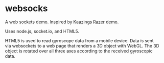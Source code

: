 websocks
========

A web sockets demo. Inspired by Kaazings [Razer](http://demo.kaazing.com/racer/) demo.

Uses node.js, socket.io, and HTML5.

HTML5 is used to read gyroscope data from a mobile device. Data is sent via websockets to a web page that renders a 3D object with WebGL. The 3D object is
rotated over all three axes according to the received gyroscopic data.
